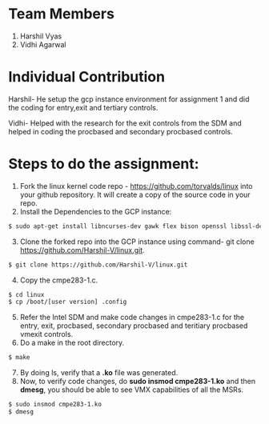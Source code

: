 # Team Members
1. Harshil Vyas
2. Vidhi Agarwal

# Individual Contribution
Harshil- He setup the gcp instance environment for assignment 1 and did the coding for entry,exit and tertiary controls. 

Vidhi- Helped with the research for the exit controls from the SDM and helped in coding the procbased and secondary procbased controls.

# Steps to do the assignment:
1. Fork the linux kernel code repo - https://github.com/torvalds/linux into your github repository. It will create a copy of the source code in your repo.
2. Install the Dependencies to the GCP instance:
```bash
$ sudo apt-get install libncurses-dev gawk flex bison openssl libssl-dev dkms libelf-dev libudev-dev libpci-dev libiberty-dev autoconf llvm
```

3. Clone the forked repo into the GCP instance using command- git clone https://github.com/Harshil-V/linux.git.
```bash
$ git clone https://github.com/Harshil-V/linux.git
```

4. Copy the cmpe283-1.c.
```bash
$ cd linux
$ cp /boot/[user version] .config
```
5. Refer the Intel SDM and make code changes in cmpe283-1.c for the entry, exit, procbased, secondary procbased and teritiary procbased vmexit controls.
6. Do a make in the root directory.
```bash
$ make
```
7. By doing ls, verify that a **.ko** file was generated.
8. Now, to verify code changes, do **sudo insmod cmpe283-1.ko** and then **dmesg**, you should be able to see VMX capabilities of all the MSRs.
```bash
$ sudo insmod cmpe283-1.ko
$ dmesg
```
